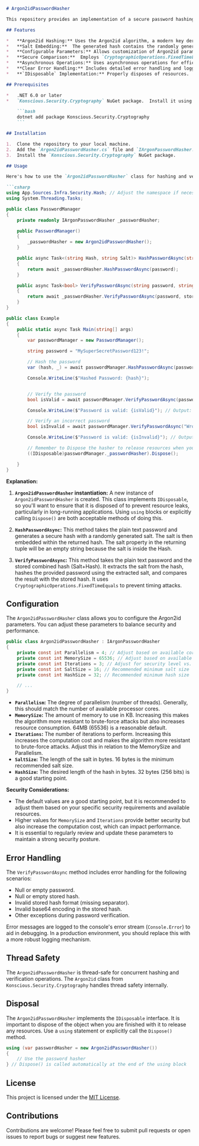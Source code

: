 ```markdown
# Argon2idPasswordHasher

This repository provides an implementation of a secure password hashing utility using Argon2id, adhering to best practices for security and performance. It utilizes the `Konscious.Security.Cryptography` NuGet package.  The salt is embedded within the generated hash.

## Features

*   **Argon2id Hashing:** Uses the Argon2id algorithm, a modern key derivation function highly resistant to various attacks, including brute-force and side-channel attacks.
*   **Salt Embedding:**  The generated hash contains the randomly generated salt required for verification.
*   **Configurable Parameters:** Allows customization of Argon2id parameters such as parallelism, memory size, and iterations to balance security and performance.
*   **Secure Comparison:**  Employs `CryptographicOperations.FixedTimeEquals` for secure password comparison, preventing timing attacks.
*   **Asynchronous Operations:** Uses asynchronous operations for efficient use of resources, especially important in web applications.
*   **Clear Error Handling:** Includes detailed error handling and logging for potential issues during password hashing and verification.
*   **`IDisposable` Implementation:** Properly disposes of resources.

## Prerequisites

*   .NET 6.0 or later
*   `Konscious.Security.Cryptography` NuGet package.  Install it using:

    ```bash
    dotnet add package Konscious.Security.Cryptography
    ```

## Installation

1.  Clone the repository to your local machine.
2.  Add the `Argon2idPasswordHasher.cs` file and `IArgonPasswordHasher.cs` files to your project.
3.  Install the `Konscious.Security.Cryptography` NuGet package.

## Usage

Here's how to use the `Argon2idPasswordHasher` class for hashing and verifying passwords:

```csharp
using App.Sources.Infra.Security.Hash; // Adjust the namespace if necessary
using System.Threading.Tasks;

public class PasswordManager
{
    private readonly IArgonPasswordHasher _passwordHasher;

    public PasswordManager()
    {
        _passwordHasher = new Argon2idPasswordHasher();
    }

    public async Task<(string Hash, string Salt)> HashPasswordAsync(string password)
    {
        return await _passwordHasher.HashPasswordAsync(password);
    }

    public async Task<bool> VerifyPasswordAsync(string password, string storedHash)
    {
        return await _passwordHasher.VerifyPasswordAsync(password, storedHash);
    }
}

public class Example
{
    public static async Task Main(string[] args)
    {
        var passwordManager = new PasswordManager();

        string password = "MySuperSecretPassword123!";

        // Hash the password
        var (hash, _) = await passwordManager.HashPasswordAsync(password); // The Salt will be an empty string; it is embedded in the Hash.

        Console.WriteLine($"Hashed Password: {hash}");


        // Verify the password
        bool isValid = await passwordManager.VerifyPasswordAsync(password, hash);

        Console.WriteLine($"Password is valid: {isValid}"); // Output: Password is valid: True

        // Verify an incorrect password
        bool isInvalid = await passwordManager.VerifyPasswordAsync("WrongPassword", hash);

        Console.WriteLine($"Password is valid: {isInvalid}"); // Output: Password is valid: False

        // Remember to Dispose the hasher to release resources when you're done with it!
        ((IDisposable)passwordManager._passwordHasher).Dispose();

    }
}

```

**Explanation:**

1.  **`Argon2idPasswordHasher` instantiation:**  A new instance of `Argon2idPasswordHasher` is created.  This class implements `IDisposable`, so you'll want to ensure that it is disposed of to prevent resource leaks, particularly in long-running applications. Using `using` blocks or explicitly calling `Dispose()` are both acceptable methods of doing this.

2.  **`HashPasswordAsync`:** This method takes the plain text password and generates a secure hash with a randomly generated salt. The salt is then embedded within the returned hash. The salt property in the returning tuple will be an empty string because the salt is inside the Hash.

3.  **`VerifyPasswordAsync`:** This method takes the plain text password and the stored combined hash (Salt+Hash). It extracts the salt from the hash, hashes the provided password using the extracted salt, and compares the result with the stored hash.  It uses `CryptographicOperations.FixedTimeEquals` to prevent timing attacks.

## Configuration

The `Argon2idPasswordHasher` class allows you to configure the Argon2id parameters. You can adjust these parameters to balance security and performance.

```csharp
public class Argon2idPasswordHasher : IArgonPasswordHasher
{
    private const int Parallelism = 4; // Adjust based on available cores
    private const int MemorySize = 65536; // Adjust based on available memory (64MB)
    private const int Iterations = 3; // Adjust for security level vs. performance
    private const int SaltSize = 16; // Recommended minimum salt size
    private const int HashSize = 32; // Recommended minimum hash size

    // ...
}
```

*   **`Parallelism`:**  The degree of parallelism (number of threads).  Generally, this should match the number of available processor cores.
*   **`MemorySize`:**  The amount of memory to use in KB.  Increasing this makes the algorithm more resistant to brute-force attacks but also increases resource consumption.  64MB (65536) is a reasonable default.
*   **`Iterations`:** The number of iterations to perform.  Increasing this increases the computation cost and makes the algorithm more resistant to brute-force attacks.  Adjust this in relation to the MemorySize and Parallelism.
*   **`SaltSize`:**  The length of the salt in bytes.  16 bytes is the minimum recommended salt size.
*   **`HashSize`:** The desired length of the hash in bytes. 32 bytes (256 bits) is a good starting point.

**Security Considerations:**

*   The default values are a good starting point, but it is recommended to adjust them based on your specific security requirements and available resources.
*   Higher values for `MemorySize` and `Iterations` provide better security but also increase the computation cost, which can impact performance.
*   It is essential to regularly review and update these parameters to maintain a strong security posture.

## Error Handling

The `VerifyPasswordAsync` method includes error handling for the following scenarios:

*   Null or empty password.
*   Null or empty stored hash.
*   Invalid stored hash format (missing separator).
*   Invalid base64 encoding in the stored hash.
*   Other exceptions during password verification.

Error messages are logged to the console's error stream (`Console.Error`) to aid in debugging.  In a production environment, you should replace this with a more robust logging mechanism.

## Thread Safety

The `Argon2idPasswordHasher` is thread-safe for concurrent hashing and verification operations. The `Argon2id` class from `Konscious.Security.Cryptography` handles thread safety internally.

## Disposal

The `Argon2idPasswordHasher` implements the `IDisposable` interface.  It is important to dispose of the object when you are finished with it to release any resources. Use a `using` statement or explicitly call the `Dispose()` method.

```csharp
using (var passwordHasher = new Argon2idPasswordHasher())
{
    // Use the password hasher
} // Dispose() is called automatically at the end of the using block
```

## License

This project is licensed under the [MIT License](LICENSE).

## Contributions

Contributions are welcome! Please feel free to submit pull requests or open issues to report bugs or suggest new features.
```
